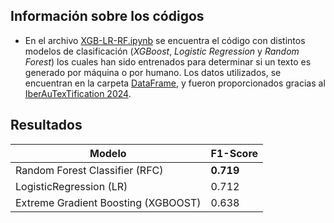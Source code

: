 ## Información sobre los códigos

- En el archivo [XGB-LR-RF.ipynb](https://github.com/YaraHR/Modelos-de-procesamiento-de-lenguaje-natural-SS-/blob/main/XGB-LR-RF.ipynb) se encuentra el código con distintos modelos de clasificación (*XGBoost*, *Logistic Regression* y *Random Forest*) los cuales han sido entrenados para determinar si un texto es generado por máquina o por humano. Los datos utilizados, se encuentran en la carpeta [DataFrame](), y fueron proporcionados gracias al [IberAuTexTification 2024](https://sites.google.com/view/iberautextification/home?authuser=0).

## Resultados

|                Modelo               | F1-Score |
|-------------------------------------|----------|
|    Random Forest Classifier (RFC)   | **0.719** |
|        LogisticRegression (LR)      | 0.712 |
| Extreme Gradient Boosting (XGBOOST) | 0.638 |

